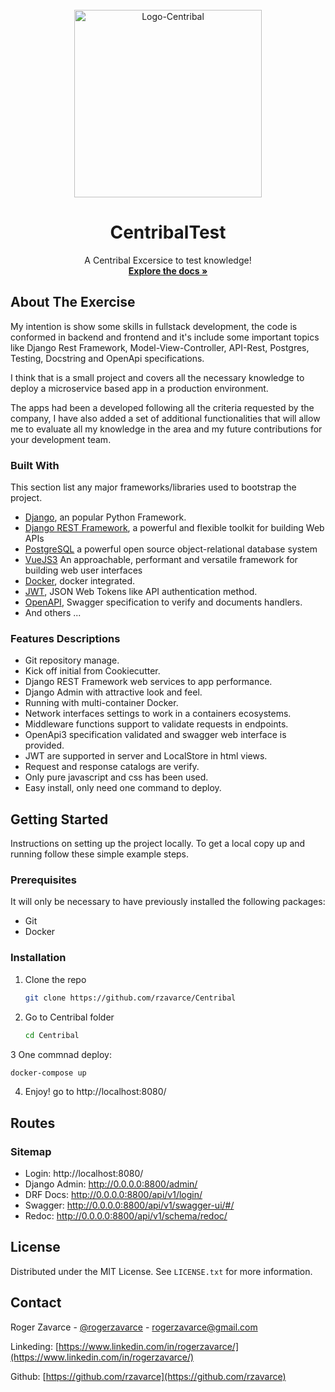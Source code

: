  

<!-- PROJECT LOGO -->
<br />
<div align="center">
  <a href="https://centribal.com/">
<img src="https://i.ibb.co/MVGwMhP/Logo-Centribal.png" alt="Logo-Centribal" border="0"  width="300">
  </a>

  <h1 align="center">CentribalTest</h1>

  <p align="center">
    A Centribal Excersice to test knowledge!
    <br />
    <a href="#docs-anchor"><strong>Explore the docs »</strong></a>
  </p>
</div>


## About The Exercise

My intention is show some skills in fullstack development, the code is 
conformed in backend and frontend and it's include some important topics like 
Django Rest Framework, Model-View-Controller, API-Rest, Postgres, Testing, 
Docstring and OpenApi specifications.

I think that is a small project and covers all the necessary knowledge to 
deploy a microservice based app in a production environment.

The apps had been a developed following all the criteria requested by the 
company, I have also added a set of additional functionalities that will allow 
me to evaluate all my knowledge in the area and my future contributions for 
your development team.

### Built With

This section list any major frameworks/libraries used to bootstrap the project.

* [Django](https://www.djangoproject.com/), an popular Python Framework.
* [Django REST Framework](https://www.django-rest-framework.org/), a powerful and flexible toolkit for building Web APIs
* [PostgreSQL](https://www.postgresql.org/) a powerful open source object-relational database system
* [VueJS3](https://vuejs.org/) An approachable, performant and versatile framework for building web user interfaces
* [Docker](https://www.docker.com/), docker integrated.
* [JWT](https://jwt.io/), JSON Web Tokens like API authentication method.
* [OpenAPI](https://swagger.io/specification/), Swagger specification to verify and documents handlers.
* And others ...


### Features Descriptions

* Git repository manage.
* Kick off initial from Cookiecutter.
* Django REST Framework web services to app performance.
* Django Admin with attractive look and feel.
* Running with multi-container Docker.
* Network interfaces settings to work in a containers ecosystems.
* Middleware functions support to validate requests in endpoints.
* OpenApi3 specification validated and swagger web interface is provided.
* JWT are supported in server and LocalStore in html views.
* Request and response catalogs are verify.
* Only pure javascript and css has been used.
* Easy install, only need one command to deploy.

<!-- GETTING STARTED -->
## Getting Started

Instructions on setting up the project locally.
To get a local copy up and running follow these simple example steps.

### Prerequisites

It will only be necessary to have previously installed the following packages:

* Git
* Docker

### Installation

1. Clone the repo
   ```sh
   git clone https://github.com/rzavarce/Centribal
   ```
2. Go to Centribal folder
   ```sh
   cd Centribal
   ```
3 One commnad deploy:
   ```sh
   docker-compose up
   ```   
4. Enjoy! go to http://localhost:8080/


## Routes

### Sitemap
* Login: http://localhost:8080/ 
* Django Admin: http://0.0.0.0:8800/admin/
* DRF Docs: http://0.0.0.0:8800/api/v1/login/
* Swagger: http://0.0.0.0:8800/api/v1/swagger-ui/#/
* Redoc: http://0.0.0.0:8800/api/v1/schema/redoc/

## License

Distributed under the MIT License. See `LICENSE.txt` for more information.

## Contact

Roger Zavarce - [@rogerzavarce](https://twitter.com/rogerzavarce) - rogerzavarce@gmail.com

Linkeding: [https://www.linkedin.com/in/rogerzavarce/](https://www.linkedin.com/in/rogerzavarce/)

Github: [https://github.com/rzavarce](https://github.com/rzavarce)


